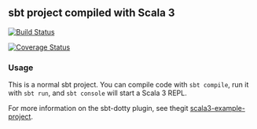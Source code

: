 ## sbt project compiled with Scala 3

[![Build Status](https://app.travis-ci.com/SponsoredByPuma/romme.svg?branch=master)](https://app.travis-ci.com/SponsoredByPuma/romme)

[![Coverage Status](https://coveralls.io/repos/github/SponsoredByPuma/romme/badge.svg?branch=master)](https://coveralls.io/github/SponsoredByPuma/romme?branch=dev)

### Usage

This is a normal sbt project. You can compile code with `sbt compile`, run it with `sbt run`, and `sbt console` will start a Scala 3 REPL.

For more information on the sbt-dotty plugin, see thegit 
[scala3-example-project](https://github.com/scala/scala3-example-project/blob/main/README.md).
